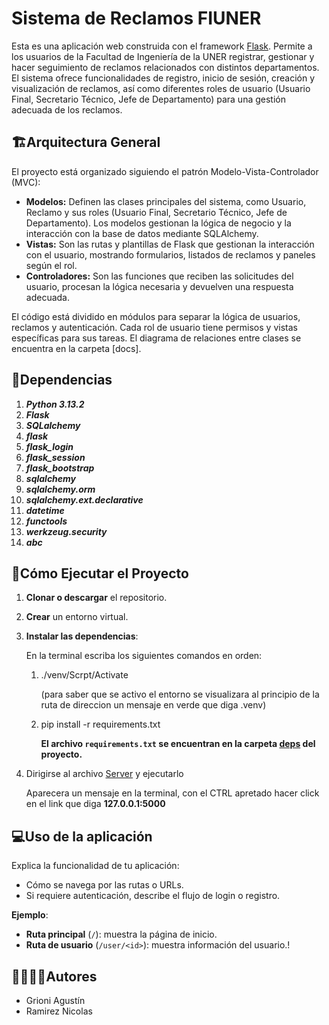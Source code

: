# Sistema de Reclamos FIUNER

Esta es una aplicación web construida con el framework [Flask](https://flask.palletsprojects.com/). Permite a los usuarios de la Facultad de Ingeniería de la UNER registrar, gestionar y hacer seguimiento de reclamos relacionados con distintos departamentos. El sistema ofrece funcionalidades de registro, inicio de sesión, creación y visualización de reclamos, así como diferentes roles de usuario (Usuario Final, Secretario Técnico, Jefe de Departamento) para una gestión adecuada de los reclamos.

## 🏗Arquitectura General

El proyecto está organizado siguiendo el patrón Modelo-Vista-Controlador (MVC):

- **Modelos:** Definen las clases principales del sistema, como Usuario, Reclamo y sus roles (Usuario Final, Secretario Técnico, Jefe de Departamento). Los modelos gestionan la lógica de negocio y la interacción con la base de datos mediante SQLAlchemy.
- **Vistas:** Son las rutas y plantillas de Flask que gestionan la interacción con el usuario, mostrando formularios, listados de reclamos y paneles según el rol.
- **Controladores:** Son las funciones que reciben las solicitudes del usuario, procesan la lógica necesaria y devuelven una respuesta adecuada.

El código está dividido en módulos para separar la lógica de usuarios, reclamos y autenticación. Cada rol de usuario tiene permisos y vistas específicas para sus tareas. El diagrama de relaciones entre clases se encuentra en la carpeta [docs].

## 📑Dependencias

1. ***Python 3.13.2***
2. ***Flask***
3. ***SQLalchemy***
4. ***flask***
5. ***flask_login***
6. ***flask_session***
7. ***flask_bootstrap***
8. ***sqlalchemy***
9. ***sqlalchemy.orm***
10. ***sqlalchemy.ext.declarative***
11. ***datetime***
12. ***functools***
13. ***werkzeug.security***
14. ***abc***

## 🚀Cómo Ejecutar el Proyecto
1. **Clonar o descargar** el repositorio.

2. **Crear** un entorno virtual.

3. **Instalar las dependencias**:

   En la terminal escriba los siguientes comandos en orden:

      1) ./venv/Scrpt/Activate

            (para saber que se activo el entorno se visualizara al principio de la ruta de direccion un mensaje en verde que diga .venv)

      2) pip install -r requirements.txt

         **El archivo `requirements.txt` se encuentran en la carpeta [deps](./deps) del proyecto.**

4. Dirigirse al archivo [Server](server.py) y ejecutarlo

      Aparecera un mensaje en la terminal, con el CTRL apretado hacer click en el link que diga **127.0.0.1:5000**


## 💻Uso de la aplicación

Explica la funcionalidad de tu aplicación:  
- Cómo se navega por las rutas o URLs.
- Si requiere autenticación, describe el flujo de login o registro.

**Ejemplo**:
- **Ruta principal** (`/`): muestra la página de inicio.
- **Ruta de usuario** (`/user/<id>`): muestra información del usuario.!

## 🙎‍♀️🙎‍♂️Autores

- Grioni Agustín
- Ramirez Nicolas
